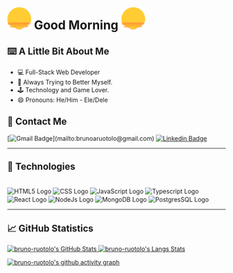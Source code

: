 # <img width="55" src="https://github.com/bruno-ruotolo/bruno-ruotolo/blob/main/sungif.gif" width="30px"> Good Morning <img width="55" src="https://github.com/bruno-ruotolo/bruno-ruotolo/blob/main/sungif.gif" width="30px">

## ⌨️ A Little Bit About Me
- 💻 Full-Stack Web Developer
- 🌟 Always Trying to Better Myself.
- 🕹️ Technology and Game Lover. 
- 😄 Pronouns: He/Him - Ele/Dele

## 📱 Contact Me
[![Gmail Badge](https://img.shields.io/badge/-brunoaruotolo@gmail.com-c14438?style=flat-square&logo=Gmail&logoColor=white&link=mailto:)](mailto:brunoaruotolo@gmail.com)
[![Linkedin Badge](https://img.shields.io/badge/-brunoamaralruotolo-blue?style=flat-square&logo=Linkedin&logoColor=white&link=https://www.linkedin.com/in/bruno-ruotolo/)](https://www.linkedin.com/in/bruno-amaral-ruotolo-295876186/)

---

## 🤖 Technologies
<div style="display: inline_block"/> 
  <br>
  <img alt="HTML5 Logo" align="center" height="50" src="https://cdn.jsdelivr.net/gh/devicons/devicon/icons/html5/html5-original.svg"/>
  <img alt="CSS Logo" align="center" height="50" src="https://cdn.jsdelivr.net/gh/devicons/devicon/icons/css3/css3-original.svg"/>
  <img alt="JavaScript Logo" align="center" height="50" src="https://cdn.jsdelivr.net/gh/devicons/devicon/icons/javascript/javascript-original.svg"/>
  <img alt="Typescript Logo" align="center" height="50" src="https://cdn.jsdelivr.net/gh/devicons/devicon/icons/typescript/typescript-plain.svg" />
  <img alt="React Logo" align="center" height="50" src="https://cdn.jsdelivr.net/gh/devicons/devicon/icons/react/react-original.svg"/>
  <img alt="NodeJs Logo" align="center" height="50" src="https://cdn.jsdelivr.net/gh/devicons/devicon/icons/nodejs/nodejs-original.svg" />
  <img alt="MongoDB Logo" align="center" height="50" src="https://cdn.jsdelivr.net/gh/devicons/devicon/icons/mongodb/mongodb-plain-wordmark.svg" />
  <img alt="PostgresSQL Logo" align="center" height="50" src="https://cdn.jsdelivr.net/gh/devicons/devicon/icons/postgresql/postgresql-plain-wordmark.svg" />
</div>

---

## 📈 GitHub Statistics
<div>
    <a href="https://github.com/bruno-ruotolo">
    <img alt="bruno-ruotolo's GitHub Stats" height= "200" width="49.7%" src="https://github-readme-stats.vercel.app/api?username=bruno-ruotolo&theme=radical&show_icons=true&include_all_commits=true">
    <img alt="bruno-ruotolo's Langs Stats"  height= "200" width="49.7%" src="https://github-readme-stats.vercel.app/api/top-langs/?username=bruno-ruotolo&theme=radical&layout=compact"/> 
</div>
  
[![bruno-ruotolo's github activity graph](https://activity-graph.herokuapp.com/graph?username=bruno-ruotolo&theme=dracula&color=9FEFE9&bg_color=141321&line=D83A7C&point=E8CA43)](https://github.com/bruno-ruotolo/github-readme-activity-graph)
